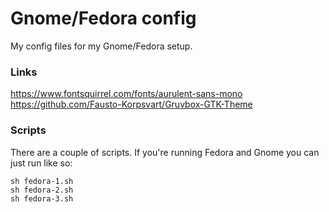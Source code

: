 # Gnome/Fedora config
My config files for my Gnome/Fedora setup.

### Links
https://www.fontsquirrel.com/fonts/aurulent-sans-mono  
https://github.com/Fausto-Korpsvart/Gruvbox-GTK-Theme  

### Scripts
There are a couple of scripts. If you're running Fedora and Gnome you can just run like so:
```
sh fedora-1.sh
sh fedora-2.sh 
sh fedora-3.sh
```


